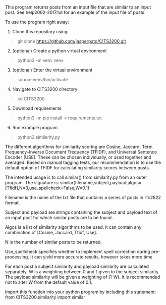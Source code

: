 This program returns posts from an input file that are similar to an input post.
See help2002-2017.txt for an example of the input file of posts.

To use the program right away:

1. Clone this repository using
> git clone https://github.com/jasperpato/CITS3200.git

2. (optional) Create a python virtual environment
> python3 -m venv venv

3. (optional) Enter the virtual environment
> source venv/bin/activate

4. Navigate to CITS3200 directory
> cd CITS3200

5. Download requirements
> python3 -m pip install -r requirements.txt

6. Run example program
> python3 similarity.py

The different algorithms for similarity scoring are Cosine, Jaccard,
Term Frequency–Inverse Document Frequency (TFIDF), and Universal Sentence
Encoder (USE). These can be chosen individually, or used together and averaged.
Based on manual tagging tests, our recommendation is to use the default option
of TFIDF for calculating similarity scores between posts.

The intended usage is to call similar() from similarity.py from an outer
program. The signature is:
similar(filename,subject,payload,algos=[Tfidf],N=3,use_spellcheck=False,W=0.1):

Filename is the name of the txt file that contains a series of posts in rfc2822
format.

Subject and payload are strings containing the subject and payload text of an
input post for which similar posts are to be found.

Algos is a list of similarity algorithms to be used. It can contain any
combination of [Cosine, Jaccard, Tfidf, Use].

N is the number of similar posts to be returned.

Use_spellcheck specifies
whether to implement spell correction during pre-processing. It can yield more
accurate results, however takes more time.

For each post a subject similarity and payload similarity are calculated
separately. W is a weighting between 0 and 1 given to the subject similarity.
The payload similarity will be given a weighting of (1-W). It is recommended
not to alter W from the default value of 0.1.

Import this function into your python program by including this statement:
from CITS3200.similarity import similar







